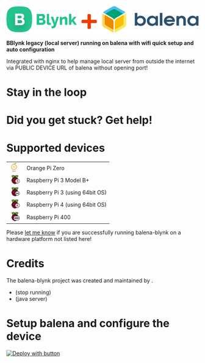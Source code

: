 ![balena Blynk local server](./docs/images/blynk-balena-logo.png)

**BBlynk legacy (local server) running on balena with wifi quick setup and auto configuration**

Integrated with nginx to help manage local server from outside the internet via PUBLIC DEVICE URL of balena without opening port!

# Stay in the loop


# Did you get stuck? Get help!

# Supported devices

<table>
<tr><td>
<img height="24px" src="./docs/images/arch/orange-pi-zero.svg" alt="orange-pi-zero" style="max-width: 100%; margin: 0px 4px;"></td><td>Orange Pi Zero</td>
</tr>
<tr><td>
<img height="24px" src="./docs/images/arch/raspberrypi3.svg" alt="raspberrypi3" style="max-width: 100%; margin: 0px 4px;"></td><td>Raspberry Pi 3 Model B+</td>
</tr>
<tr><td>
<img height="24px" src="./docs/images/arch/raspberrypi3-64.svg" alt="raspberrypi3-64" style="max-width: 100%; margin: 0px 4px;"></td><td>Raspberry Pi 3 (using 64bit OS)</td>
</tr>
<tr><td>
<img height="24px" src="./docs/images/arch/raspberrypi4-64.svg" alt="raspberrypi4-64" style="max-width: 100%; margin: 0px 4px;"></td><td>Raspberry Pi 4 (using 64bit OS)</td>
</tr>
<tr><td>
<img height="24px" src="./docs/images/arch/raspberrypi400-64.svg" alt="raspberrypi400-64" style="max-width: 100%; margin: 0px 4px;"></td><td>Raspberry Pi 400</td>
</tr>
</table>

Please [let me know]() if you are successfully running balena-blynk on a hardware platform not listed here!

# Credits

The balena-blynk project was created and maintained by []().

-  (stop running)
-  (java server)

# Setup balena and configure the device

[![Deploy with button](https://www.balena.io/deploy.svg)]()
